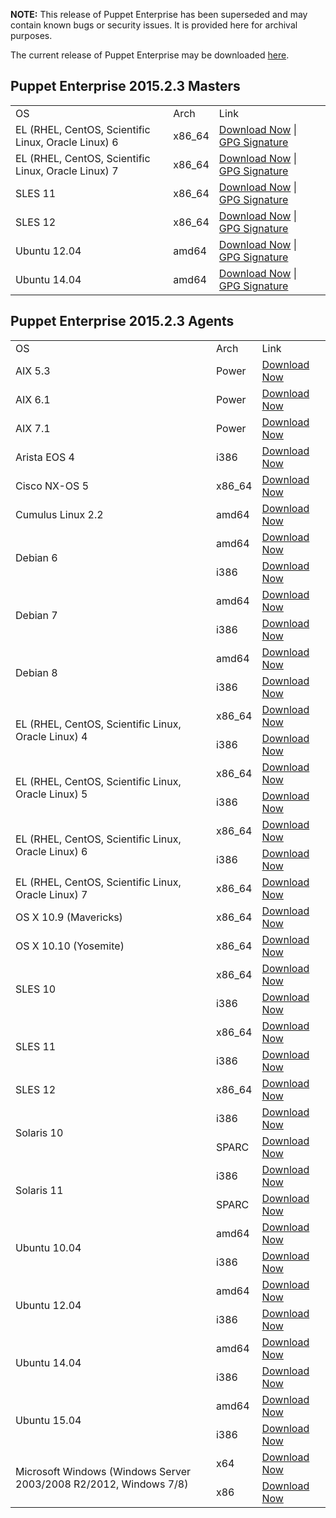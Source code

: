 <p><b>NOTE:</b> This release of Puppet Enterprise has been superseded and may contain known bugs or security issues. It is provided here for archival purposes.
</p><p>The current release of Puppet Enterprise may be downloaded <a href="/Readme.md">here</a>.

</p><h2 id="pe_201522">Puppet Enterprise 2015.2.3 Masters</h2>
<table>
<tbody>
<tr>
<td>OS</td>
<td>Arch</td>
<td>Link</td>
</tr>


<tr>
<td>EL (RHEL, CentOS, Scientific Linux, Oracle Linux) 6</td>
<td>x86_64</td>
<td><a href="https://pm.puppetlabs.com/puppet-enterprise/2015.2.3/puppet-enterprise-2015.2.3-el-6-x86_64.tar.gz">Download Now</a> | <a href="https://pm.puppetlabs.com/puppet-enterprise/2015.2.3/puppet-enterprise-2015.2.3-el-6-x86_64.tar.gz.asc">GPG Signature</a></td>
</tr>

<tr>
<td>EL (RHEL, CentOS, Scientific Linux, Oracle Linux) 7</td>
<td>x86_64</td>
<td><a href="https://pm.puppetlabs.com/puppet-enterprise/2015.2.3/puppet-enterprise-2015.2.3-el-7-x86_64.tar.gz">Download Now</a> | <a href="https://pm.puppetlabs.com/puppet-enterprise/2015.2.3/puppet-enterprise-2015.2.3-el-7-x86_64.tar.gz.asc">GPG Signature</a></td>
</tr>

<tr>
<td>SLES 11</td>
<td>x86_64</td>
<td><a href="https://pm.puppetlabs.com/puppet-enterprise/2015.2.3/puppet-enterprise-2015.2.3-sles-11-x86_64.tar.gz">Download Now</a> | <a href="https://pm.puppetlabs.com/puppet-enterprise/2015.2.3/puppet-enterprise-2015.2.3-sles-11-x86_64.tar.gz.asc">GPG Signature</a></td>
</tr>

<tr>
<td>SLES 12</td>
<td>x86_64</td>
<td><a href="https://pm.puppetlabs.com/puppet-enterprise/2015.2.3/puppet-enterprise-2015.2.3-sles-12-x86_64.tar.gz">Download Now</a> | <a href="https://pm.puppetlabs.com/puppet-enterprise/2015.2.3/puppet-enterprise-2015.2.3-sles-12-x86_64.tar.gz.asc">GPG Signature</a></td>
</tr>

<tr>
<td>Ubuntu 12.04</td>
<td>amd64</td>
<td><a href="https://pm.puppetlabs.com/puppet-enterprise/2015.2.3/puppet-enterprise-2015.2.3-ubuntu-12.04-amd64.tar.gz">Download Now</a> | <a href="https://pm.puppetlabs.com/puppet-enterprise/2015.2.3/puppet-enterprise-2015.2.3-ubuntu-12.04-amd64.tar.gz.asc">GPG Signature</a></td>
</tr>

<tr>
<td>Ubuntu 14.04</td>
<td>amd64</td>
<td><a href="https://pm.puppetlabs.com/puppet-enterprise/2015.2.3/puppet-enterprise-2015.2.3-ubuntu-14.04-amd64.tar.gz">Download Now</a> | <a href="https://pm.puppetlabs.com/puppet-enterprise/2015.2.3/puppet-enterprise-2015.2.3-ubuntu-14.04-amd64.tar.gz.asc">GPG Signature</a></td>
</tr>
</tbody>
</table>

<h2 id="pe_a_201521">Puppet Enterprise 2015.2.3 Agents</h2>
<table>
<tbody>
<tr>
<td>OS</td>
<td>Arch</td>
<td>Link</td>
</tr>

<tr>
<td>AIX 5.3</td>
<td>Power</td>
<td><a href="http://pm.puppetlabs.com/puppet-agent/2015.2.3/1.2.7/repos/aix/5.3/PC1/ppc/puppet-agent-1.2.7-1.aix5.3.ppc.rpm">Download Now</a></td>
</tr>

<tr>
<td>AIX 6.1</td>
<td>Power</td>
<td><a href="http://pm.puppetlabs.com/puppet-agent/2015.2.3/1.2.7/repos/aix/6.1/PC1/ppc/puppet-agent-1.2.7-1.aix6.1.ppc.rpm">Download Now</a></td>
</tr>

<tr>
<td>AIX 7.1</td>
<td>Power</td>
<td><a href="http://pm.puppetlabs.com/puppet-agent/2015.2.3/1.2.7/repos/aix/7.1/PC1/ppc/puppet-agent-1.2.7-1.aix7.1.ppc.rpm">Download Now</a></td>
</tr>

<tr>
<td>Arista EOS 4</td>
<td>i386</td>
<td><a href="http://pm.puppetlabs.com/puppet-agent/2015.2.3/1.2.7/repos/eos/4/PC1/i386/puppet-agent-1.2.7-1.eos4.i386.swix">Download Now</a></td>
</tr>

<tr>
<td>Cisco NX-OS 5</td>
<td>x86_64</td>
<td><a href="http://pm.puppetlabs.com/puppet-agent/2015.2.3/1.2.7/repos/cisco-wrlinux/5/PC1/x86_64/puppet-agent-1.2.7-1.cisco_wrlinux5.x86_64.rpm">Download Now</a></td>
</tr>

<tr>
<td>Cumulus Linux 2.2</td>
<td>amd64</td>
<td><a href="http://pm.puppetlabs.com/puppet-agent/2015.2.3/1.2.7/repos/deb/cumulus/PC1/puppet-agent_1.2.7-1cumulus_amd64.deb">Download Now</a></td>
</tr>


<tr>
<td rowspan="2">Debian 6</td>
<td>amd64</td>
<td><a href="http://pm.puppetlabs.com/puppet-agent/2015.2.3/1.2.7/repos/deb/squeeze/PC1/puppet-agent_1.2.7-1squeeze_amd64.deb">Download Now</a></td>
</tr>
<tr>
<td>i386</td>
<td><a href="http://pm.puppetlabs.com/puppet-agent/2015.2.3/1.2.7/repos/deb/squeeze/PC1/puppet-agent_1.2.7-1squeeze_i386.deb">Download Now</a></td>
</tr>

<tr>
<td rowspan="2">Debian 7</td>
<td>amd64</td>
<td><a href="http://pm.puppetlabs.com/puppet-agent/2015.2.3/1.2.7/repos/deb/wheezy/PC1/puppet-agent_1.2.7-1wheezy_amd64.deb">Download Now</a></td>
</tr>
<tr>
<td>i386</td>
<td><a href="http://pm.puppetlabs.com/puppet-agent/2015.2.3/1.2.7/repos/deb/wheezy/PC1/puppet-agent_1.2.7-1wheezy_i386.deb">Download Now</a></td>
</tr>

<tr>
<td rowspan="2">Debian 8</td>
<td>amd64</td>
<td><a href="http://pm.puppetlabs.com/puppet-agent/2015.2.3/1.2.7/repos/deb/jessie/PC1/puppet-agent_1.2.7-1jessie_amd64.deb">Download Now</a></td>
</tr>
<tr>
<td>i386</td>
<td><a href="http://pm.puppetlabs.com/puppet-agent/2015.2.3/1.2.7/repos/deb/jessie/PC1/puppet-agent_1.2.7-1jessie_i386.deb">Download Now</a></td>
</tr>

<tr>
<td rowspan="2">EL (RHEL, CentOS, Scientific Linux, Oracle Linux) 4</td>
<td>x86_64</td>
<td><a href="http://pm.puppetlabs.com/puppet-agent/2015.2.3/1.2.7/repos/el/4/PC1/x86_64/puppet-agent-1.2.7-1.el4.x86_64.rpm">Download Now</a></td>
</tr>
<tr>
<td>i386</td>
<td><a href="http://pm.puppetlabs.com/puppet-agent/2015.2.3/1.2.7/repos/el/4/PC1/i386/puppet-agent-1.2.7-1.el4.i386.rpm">Download Now</a></td>
</tr>

<tr>
<td rowspan="2">EL (RHEL, CentOS, Scientific Linux, Oracle Linux) 5</td>
<td>x86_64</td>
<td><a href="http://pm.puppetlabs.com/puppet-agent/2015.2.3/1.2.7/repos/el/5/PC1/x86_64/puppet-agent-1.2.7-1.el5.x86_64.rpm">Download Now</a></td>
</tr>
<tr>
<td>i386</td>
<td><a href="http://pm.puppetlabs.com/puppet-agent/2015.2.3/1.2.7/repos/el/5/PC1/i386/puppet-agent-1.2.7-1.el5.i386.rpm">Download Now</a></td>
</tr>

<tr>
<td rowspan="2">EL (RHEL, CentOS, Scientific Linux, Oracle Linux) 6</td>
<td>x86_64</td>
<td><a href="http://pm.puppetlabs.com/puppet-agent/2015.2.3/1.2.7/repos/el/6/PC1/x86_64/puppet-agent-1.2.7-1.el6.x86_64.rpm">Download Now</a></td>
</tr>
<tr>
<td>i386</td>
<td><a href="http://pm.puppetlabs.com/puppet-agent/2015.2.3/1.2.7/repos/el/6/PC1/i386/puppet-agent-1.2.7-1.el6.i386.rpm">Download Now</a></td>
</tr>

<tr>
<td>EL (RHEL, CentOS, Scientific Linux, Oracle Linux) 7</td>
<td>x86_64</td>
<td><a href="http://pm.puppetlabs.com/puppet-agent/2015.2.3/1.2.7/repos/el/7/PC1/x86_64/puppet-agent-1.2.7-1.el7.x86_64.rpm">Download Now</a></td>
</tr>

<tr>
<td>OS X 10.9 (Mavericks)</td>
<td>x86_64</td>
<td><a href="http://pm.puppetlabs.com/puppet-agent/2015.2.3/1.2.7/repos/apple/10.9/PC1/x86_64/puppet-agent-1.2.7-1.osx10.9.dmg">Download Now</a></td>
</tr>

<tr>
<td>OS X 10.10 (Yosemite)</td>
<td>x86_64</td>
<td><a href="http://pm.puppetlabs.com/puppet-agent/2015.2.3/1.2.7/repos/apple/10.10/PC1/x86_64/puppet-agent-1.2.7-1.osx10.10.dmg">Download Now</a></td>
</tr>

<tr>
<td rowspan="2">SLES 10</td>
<td>x86_64</td>
<td><a href="http://pm.puppetlabs.com/puppet-agent/2015.2.3/1.2.7/repos/sles/10/PC1/x86_64/puppet-agent-1.2.7-1.sles10.x86_64.rpm">Download Now</a></td>
</tr>
<tr>
<td>i386</td>
<td><a href="http://pm.puppetlabs.com/puppet-agent/2015.2.3/1.2.7/repos/sles/10/PC1/i386/puppet-agent-1.2.7-1.sles10.i386.rpm">Download Now</a></td>
</tr>

<tr>
<td rowspan="2">SLES 11</td>
<td>x86_64</td>
<td><a href="http://pm.puppetlabs.com/puppet-agent/2015.2.3/1.2.7/repos/sles/11/PC1/x86_64/puppet-agent-1.2.7-1.sles11.x86_64.rpm">Download Now</a></td>
</tr>
<tr>
<td>i386</td>
<td><a href="http://pm.puppetlabs.com/puppet-agent/2015.2.3/1.2.7/repos/sles/11/PC1/i386/puppet-agent-1.2.7-1.sles11.i386.rpm">Download Now</a></td>
</tr>

<tr>
<td>SLES 12</td>
<td>x86_64</td>
<td><a href="http://pm.puppetlabs.com/puppet-agent/2015.2.3/1.2.7/repos/sles/12/PC1/x86_64/puppet-agent-1.2.7-1.sles12.x86_64.rpm">Download Now</a></td>
</tr>

<tr>
<td rowspan="2">Solaris 10</td>
<td>i386</td>
<td><a href="http://pm.puppetlabs.com/puppet-agent/2015.2.3/1.2.7/repos/solaris/10/PC1/puppet-agent-1.2.7-1.i386.pkg.gz">Download Now</a></td>
</tr>
<tr>
<td>SPARC</td>
<td><a href="http://pm.puppetlabs.com/puppet-agent/2015.2.3/1.2.7/repos/solaris/10/PC1/puppet-agent-1.2.7-1.sparc.pkg.gz">Download Now</a></td>
</tr>

<tr>
<td rowspan="2">Solaris 11</td>
<td>i386</td>
<td><a href="http://pm.puppetlabs.com/puppet-agent/2015.2.3/1.2.7/repos/solaris/11/PC1/puppet-agent@1.2.7,5.11-1.i386.p5p">Download Now</a></td>
</tr>
<tr>
<td>SPARC</td>
<td><a href="http://pm.puppetlabs.com/puppet-agent/2015.2.3/1.2.7/repos/solaris/11/PC1/puppet-agent@1.2.7,5.11-1.sparc.p5p">Download Now</a></td>
</tr>

<tr>
<td rowspan="2">Ubuntu 10.04</td>
<td>amd64</td>
<td><a href="http://pm.puppetlabs.com/puppet-agent/2015.2.3/1.2.7/repos/deb/lucid/PC1/puppet-agent_1.2.7-1lucid_amd64.deb">Download Now</a></td>
</tr>
<tr>
<td>i386</td>
<td><a href="http://pm.puppetlabs.com/puppet-agent/2015.2.3/1.2.7/repos/deb/lucid/PC1/puppet-agent_1.2.7-1lucid_i386.deb">Download Now</a></td>
</tr>

<tr>
<td rowspan="2">Ubuntu 12.04</td>
<td>amd64</td>
<td><a href="http://pm.puppetlabs.com/puppet-agent/2015.2.3/1.2.7/repos/deb/precise/PC1/puppet-agent_1.2.7-1precise_amd64.deb">Download Now</a></td>
</tr>
<tr>
<td>i386</td>
<td><a href="http://pm.puppetlabs.com/puppet-agent/2015.2.3/1.2.7/repos/deb/precise/PC1/puppet-agent_1.2.7-1precise_i386.deb">Download Now</a></td>
</tr>

<tr>
<td rowspan="2">Ubuntu 14.04</td>
<td>amd64</td>
<td><a href="http://pm.puppetlabs.com/puppet-agent/2015.2.3/1.2.7/repos/deb/trusty/PC1/puppet-agent_1.2.7-1trusty_amd64.deb">Download Now</a></td>
</tr>
<tr>
<td>i386</td>
<td><a href="http://pm.puppetlabs.com/puppet-agent/2015.2.3/1.2.7/repos/deb/trusty/PC1/puppet-agent_1.2.7-1trusty_i386.deb">Download Now</a></td>
</tr>

<tr>
<td rowspan="2">Ubuntu 15.04</td>
<td>amd64</td>
<td><a href="http://pm.puppetlabs.com/puppet-agent/2015.2.3/1.2.7/repos/deb/vivid/PC1/puppet-agent_1.2.7-1vivid_amd64.deb">Download Now</a></td>
</tr>
<tr>
<td>i386</td>
<td><a href="http://pm.puppetlabs.com/puppet-agent/2015.2.3/1.2.7/repos/deb/vivid/PC1/puppet-agent_1.2.7-1vivid_i386.deb">Download Now</a></td>
</tr>

<tr>
<td rowspan="2">Microsoft Windows (Windows Server 2003/2008 R2/2012, Windows 7/8)</td>
<td>x64</td>
<td><a href="http://pm.puppetlabs.com/puppet-agent/2015.2.3/1.2.7/repos/windows/puppet-agent-1.2.7-x64.msi">Download Now</a></td>
</tr>
<tr>
<td>x86</td>
<td><a href="http://pm.puppetlabs.com/puppet-agent/2015.2.3/1.2.7/repos/windows/puppet-agent-1.2.7-x86.msi">Download Now</a></td>
</tr>

</tbody>
</table>
